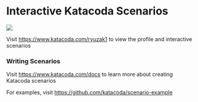# Interactive Katacoda Scenarios

[![](http://shields.katacoda.com/katacoda/ryuzak1/count.svg)](https://www.katacoda.com/ryuzak1 "Get your profile on Katacoda.com")

Visit https://www.katacoda.com/ryuzak1 to view the profile and interactive scenarios

### Writing Scenarios
Visit https://www.katacoda.com/docs to learn more about creating Katacoda scenarios

For examples, visit https://github.com/katacoda/scenario-example
